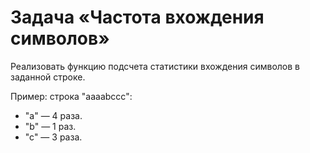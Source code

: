 # Задача «Частота вхождения символов»

Реализовать функцию подсчета статистики вхождения символов в заданной строке.

Пример: строка "aaaabccc":

* "a" — 4 раза.
* "b" — 1 раз.
* "c" — 3 раза.
